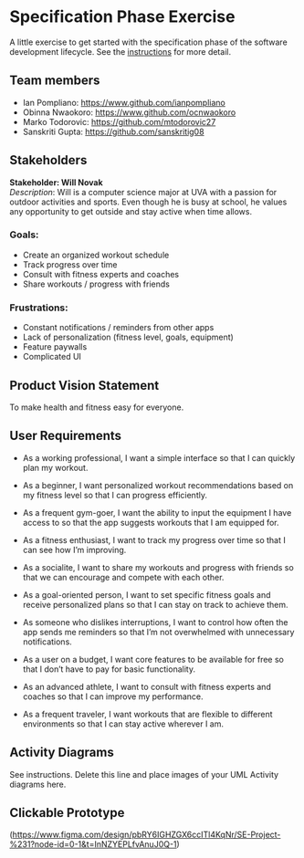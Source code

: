 # Specification Phase Exercise

A little exercise to get started with the specification phase of the software development lifecycle. See the [instructions](instructions.md) for more detail.

## Team members

- Ian Pompliano: <https://www.github.com/ianpompliano>
- Obinna Nwaokoro: <https://www.github.com/ocnwaokoro>
- Marko Todorovic: <https://github.com/mtodorovic27>
- Sanskriti Gupta: <https://github.com/sanskritig08>

## Stakeholders

**Stakeholder: Will Novak**  
*Description*: Will is a computer science major at UVA with a passion for outdoor activities and sports. Even though he is busy at school, he values any opportunity to get outside and stay active when time allows.

### Goals:
- Create an organized workout schedule
- Track progress over time
- Consult with fitness experts and coaches
- Share workouts / progress with friends

### Frustrations:
- Constant notifications / reminders from other apps
- Lack of personalization (fitness level, goals, equipment)
- Feature paywalls
- Complicated UI

## Product Vision Statement

To make health and fitness easy for everyone.

## User Requirements

- As a working professional, I want a simple interface so that I can quickly plan my workout.

- As a beginner, I want personalized workout recommendations based on my fitness level so that I can progress efficiently.

- As a frequent gym-goer, I want the ability to input the equipment I have access to so that the app suggests workouts that I am equipped for.

- As a fitness enthusiast, I want to track my progress over time so that I can see how I’m improving.

- As a socialite, I want to share my workouts and progress with friends so that we can encourage and compete with each other.

- As a goal-oriented person, I want to set specific fitness goals and receive personalized plans so that I can stay on track to achieve them.

- As someone who dislikes interruptions, I want to control how often the app sends me reminders so that I’m not overwhelmed with unnecessary notifications.

- As a user on a budget, I want core features to be available for free so that I don’t have to pay for basic functionality.

- As an advanced athlete, I want to consult with fitness experts and coaches so that I can improve my performance.

- As a frequent traveler, I want workouts that are flexible to different environments so that I can stay active wherever I am.

## Activity Diagrams

See instructions. Delete this line and place images of your UML Activity diagrams here.

## Clickable Prototype

(https://www.figma.com/design/pbRY6IGHZGX6ccITl4KqNr/SE-Project-%231?node-id=0-1&t=InNZYEPLfvAnuJ0Q-1)
